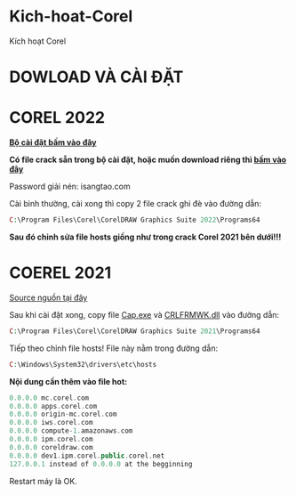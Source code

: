 # Kich-hoat-Corel
Kích hoạt Corel
# DOWLOAD VÀ CÀI ĐẶT #

# COREL 2022 #

**[Bộ cài đặt bấm vào đây](https://bsthanh-my.sharepoint.com/:u:/g/personal/0914678254_bsthanh_tk/EfYjdgK0Yd5PsjBF7pOVT2kBEiNSmz9c-K5igYsXuxFb_w?e=VcH6it)**

**Có file crack sẵn trong bộ cài đặt, hoặc muốn download riêng thì [bấm vào đây](https://bsthanh-my.sharepoint.com/:f:/g/personal/0914678254_bsthanh_tk/Elkm8YSPCzJEp1guTR4_H40BLPhs-yp7ouj_kN7--8mRpA?e=EgfHcw)**

Password giải nén: isangtao.com 

Cài bình thường, cài xong thì copy 2 file crack ghi đè vào đường dẫn:

```php
C:\Program Files\Corel\CorelDRAW Graphics Suite 2022\Programs64
```

**Sau đó chỉnh sửa file hosts giống như trong crack Corel 2021 bên dưới!!!**

# COEREL 2021 #

[Source nguồn tại đây](https://bsthanh-my.sharepoint.com/:f:/g/personal/0914678254_bsthanh_tk/EnW6Ebw3LrtImRaPKpEGftUB1y-9MpszIL3BOcT7r9ty4Q?e=Ju89ET)

Sau khi cài đặt xong, copy file [Cap.exe](https://bsthanh-my.sharepoint.com/:f:/g/personal/0914678254_bsthanh_tk/EhdvwQF59KRKj_wdSiogVTkBvaYgA2S7w2SCzY6QatYhcg?e=JinXkZ) và [CRLFRMWK.dll](https://bsthanh-my.sharepoint.com/:f:/g/personal/0914678254_bsthanh_tk/EhdvwQF59KRKj_wdSiogVTkBvaYgA2S7w2SCzY6QatYhcg?e=JinXkZ) vào đường dẫn: 

```php
C:\Program Files\Corel\CorelDRAW Graphics Suite 2021\Programs64
```

Tiếp theo chỉnh file hosts! File này nằm trong đường dẫn:

```php
C:\Windows\System32\drivers\etc\hosts
```
**Nội dung cần thêm vào file hot:**

```php
0.0.0.0 mc.corel.com
0.0.0.0 apps.corel.com
0.0.0.0 origin-mc.corel.com
0.0.0.0 iws.corel.com
0.0.0.0 compute-1.amazonaws.com  
0.0.0.0 ipm.corel.com  
0.0.0.0 coreldraw.com
0.0.0.0 dev1.ipm.corel.public.corel.net 
127.0.0.1 instead of 0.0.0.0 at the begginning
```

Restart máy là OK.
